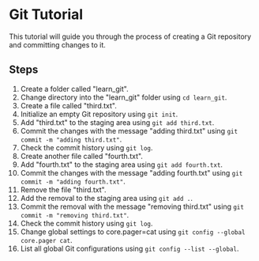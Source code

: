 # Git Tutorial

This tutorial will guide you through the process of creating a Git repository and committing changes to it.

## Steps
1. Create a folder called "learn_git".
2. Change directory into the "learn_git" folder using `cd learn_git`.
3. Create a file called "third.txt".
4. Initialize an empty Git repository using `git init`.
5. Add "third.txt" to the staging area using `git add third.txt`.
6. Commit the changes with the message "adding third.txt" using `git commit -m "adding third.txt"`.
7. Check the commit history using `git log`.
8. Create another file called "fourth.txt".
9. Add "fourth.txt" to the staging area using `git add fourth.txt`.
10. Commit the changes with the message "adding fourth.txt" using `git commit -m "adding fourth.txt"`.
11. Remove the file "third.txt".
12. Add the removal to the staging area using `git add .`.
13. Commit the removal with the message "removing third.txt" using `git commit -m "removing third.txt"`.
14. Check the commit history using `git log`.
15. Change global settings to core.pager=cat using `git config --global core.pager cat`.
16. List all global Git configurations using `git config --list --global`.
